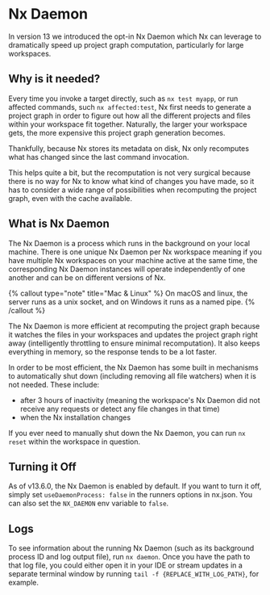 # Nx Daemon

In version 13 we introduced the opt-in Nx Daemon which Nx can leverage to dramatically speed up project graph computation, particularly for large workspaces.

## Why is it needed?

Every time you invoke a target directly, such as `nx test myapp`, or run affected commands, such `nx affected:test`, Nx first needs to generate a project graph in order to figure out how all the different projects and files within your workspace fit together. Naturally, the larger your workspace gets, the more expensive this project graph generation becomes.

Thankfully, because Nx stores its metadata on disk, Nx only recomputes what has changed since the last command invocation.

This helps quite a bit, but the recomputation is not very surgical because there is no way for Nx to know what kind of changes you have made, so it has to consider a wide range of possibilities when recomputing the project graph, even with the cache available.

## What is Nx Daemon

The Nx Daemon is a process which runs in the background on your local machine. There is one unique Nx Daemon per Nx workspace meaning if you have multiple Nx workspaces on your machine active at the same time, the corresponding Nx Daemon instances will operate independently of one another and can be on different versions of Nx.

{% callout type="note" title="Mac & Linux" %}
On macOS and linux, the server runs as a unix socket, and on Windows it runs as a named pipe.
{% /callout %}

The Nx Daemon is more efficient at recomputing the project graph because it watches the files in your workspaces and updates the project graph right away (intelligently throttling to ensure minimal recomputation). It also keeps everything in memory, so the response tends to be a lot faster.

In order to be most efficient, the Nx Daemon has some built in mechanisms to automatically shut down (including removing all file watchers) when it is not needed. These include:

- after 3 hours of inactivity (meaning the workspace's Nx Daemon did not receive any requests or detect any file changes in that time)
- when the Nx installation changes

If you ever need to manually shut down the Nx Daemon, you can run `nx reset` within the workspace in question.

## Turning it Off

As of v13.6.0, the Nx Daemon is enabled by default. If you want to turn it off, simply set `useDaemonProcess: false` in the runners options in nx.json. You can also set the `NX_DAEMON` env variable to `false`.

## Logs

To see information about the running Nx Daemon (such as its background process ID and log output file), run `nx daemon`. Once you have the path to that log file, you could either open it in your IDE or stream updates in a separate terminal window by running `tail -f {REPLACE_WITH_LOG_PATH}`, for example.
